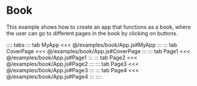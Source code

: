 # Book
This example shows how to create an app that functions as a book, where the user can go to different pages in the book by clicking on buttons.

<ShowApp class-example-name="book" />

:::: tabs
::: tab MyApp
<<< @/examples/book/App.js#MyApp
:::
::: tab CoverPage
<<< @/examples/book/App.js#CoverPage
:::
::: tab Page1
<<< @/examples/book/App.js#Page1
:::
::: tab Page2
<<< @/examples/book/App.js#Page2
:::
::: tab Page3
<<< @/examples/book/App.js#Page3
:::
::: tab Page4
<<< @/examples/book/App.js#Page4
:::
::::